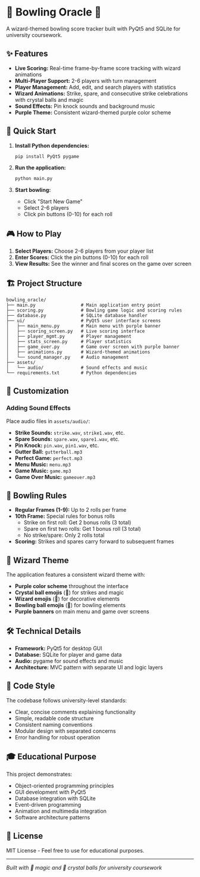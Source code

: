 # 🎳 Bowling Oracle 🔮

A wizard-themed bowling score tracker built with PyQt5 and SQLite for university coursework.

## ✨ Features

- **Live Scoring:** Real-time frame-by-frame score tracking with wizard animations
- **Multi-Player Support:** 2-6 players with turn management
- **Player Management:** Add, edit, and search players with statistics
- **Wizard Animations:** Strike, spare, and consecutive strike celebrations with crystal balls and magic
- **Sound Effects:** Pin knock sounds and background music
- **Purple Theme:** Consistent wizard-themed purple color scheme

## 🚀 Quick Start

1. **Install Python dependencies:**
   ```bash
   pip install PyQt5 pygame
   ```

2. **Run the application:**
   ```bash
   python main.py
   ```

3. **Start bowling:**
   - Click "Start New Game" 
   - Select 2-6 players
   - Click pin buttons (0-10) for each roll

## 🎮 How to Play

1. **Select Players:** Choose 2-6 players from your player list
2. **Enter Scores:** Click the pin buttons (0-10) for each roll
3. **View Results:** See the winner and final scores on the game over screen

## 🏗️ Project Structure

```
bowling_oracle/
├── main.py                 # Main application entry point
├── scoring.py              # Bowling game logic and scoring rules
├── database.py             # SQLite database handler
├── ui/                     # PyQt5 user interface screens
│   ├── main_menu.py        # Main menu with purple banner
│   ├── scoring_screen.py   # Live scoring interface
│   ├── player_mgmt.py      # Player management
│   ├── stats_screen.py     # Player statistics
│   ├── game_over.py        # Game over screen with purple banner
│   ├── animations.py       # Wizard-themed animations
│   └── sound_manager.py    # Audio management
├── assets/
│   └── audio/              # Sound effects and music
└── requirements.txt        # Python dependencies
```

## 🎨 Customization

### Adding Sound Effects
Place audio files in `assets/audio/`:
- **Strike Sounds:** `strike.wav`, `strike1.wav`, etc.
- **Spare Sounds:** `spare.wav`, `spare1.wav`, etc.
- **Pin Knock:** `pin.wav`, `pin1.wav`, etc.
- **Gutter Ball:** `gutterball.mp3`
- **Perfect Game:** `perfect.mp3`
- **Menu Music:** `menu.mp3`
- **Game Music:** `game.mp3`
- **Game Over Music:** `gameover.mp3`

## 🎯 Bowling Rules

- **Regular Frames (1-9):** Up to 2 rolls per frame
- **10th Frame:** Special rules for bonus rolls
  - Strike on first roll: Get 2 bonus rolls (3 total)
  - Spare on first two rolls: Get 1 bonus roll (3 total)
  - No strike/spare: Only 2 rolls total
- **Scoring:** Strikes and spares carry forward to subsequent frames

## 🧙 Wizard Theme

The application features a consistent wizard theme with:
- **Purple color scheme** throughout the interface
- **Crystal ball emojis** (🔮) for strikes and magic
- **Wizard emojis** (🧙) for decorative elements
- **Bowling ball emojis** (🎳) for bowling elements
- **Purple banners** on main menu and game over screens

## 🛠️ Technical Details

- **Framework:** PyQt5 for desktop GUI
- **Database:** SQLite for player and game data
- **Audio:** pygame for sound effects and music
- **Architecture:** MVC pattern with separate UI and logic layers

## 📝 Code Style

The codebase follows university-level standards:
- Clear, concise comments explaining functionality
- Simple, readable code structure
- Consistent naming conventions
- Modular design with separated concerns
- Error handling for robust operation

## 🎓 Educational Purpose

This project demonstrates:
- Object-oriented programming principles
- GUI development with PyQt5
- Database integration with SQLite
- Event-driven programming
- Animation and multimedia integration
- Software architecture patterns

## 📄 License

MIT License - Feel free to use for educational purposes.

---

*Built with 🧙 magic and 🔮 crystal balls for university coursework*